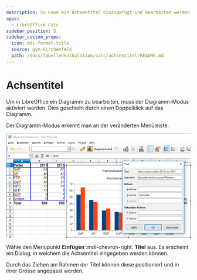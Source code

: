 ```yaml
---
description: So kann ein Achsentitel hinzugefügt und bearbeitet werden
apps:
  - LibreOffice Calc
sidebar_position: 5
sidebar_custom_props:
  icon: mdi-format-title
  source: gym-kirchenfeld
  path: /docs/tabellenkalkulation/calc/achsentitel/README.md
---
```


# Achsentitel



Um in LibreOffice ein Diagramm zu bearbeiten, muss der Diagramm-Modus aktiviert werden. Dies geschieht durch einen Doppelklick auf das Diagramm.

Der Diagramm-Modus erkennt man an der veränderten Menüleiste.

![](./images/axis-title.lo.png)

Wähle den Menüpunkt __Einfügen__ :mdi-chevron-right: __Titel__ aus. Es erscheint ein Dialog, in welchem die Achsentitel eingegeben werden können.

Durch das Ziehen am Rahmen der Titel können diese positioniert und in ihrer Grösse angepasst werden.
